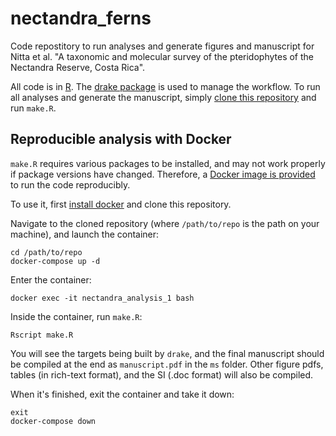 # nectandra_ferns

Code repostitory to run analyses and generate figures and manuscript for Nitta et al. "A taxonomic and molecular survey of the pteridophytes of the Nectandra Reserve, Costa Rica".

All code is in [R](https://cran.r-project.org/). The [drake package](https://ropensci.github.io/drake/) is used to manage the workflow. To run all analyses and generate the manuscript, simply [clone this repository](https://git-scm.com/book/en/v2/Git-Basics-Getting-a-Git-Repository) and run `make.R`.

## Reproducible analysis with Docker

`make.R` requires various packages to be installed, and may not work properly if package versions have changed. Therefore, a [Docker image is provided](https://hub.docker.com/r/joelnitta/nectandra) to run the code reproducibly.

To use it, first [install docker](https://docs.docker.com/install/) and clone this repository.

Navigate to the cloned repository (where `/path/to/repo` is the path on your machine), and launch the container:

```
cd /path/to/repo
docker-compose up -d
```

Enter the container:

```
docker exec -it nectandra_analysis_1 bash
```

Inside the container, run `make.R`:

```
Rscript make.R
```

You will see the targets being built by `drake`, and the final manuscript should be compiled at the end as `manuscript.pdf` in the `ms` folder. Other figure pdfs, tables (in rich-text format), and the SI (.doc format) will also be compiled.

When it's finished, exit the container and take it down:

```
exit
docker-compose down
```